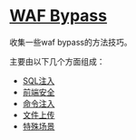 # [WAF Bypass](https://chybeta.gitbooks.io/waf-bypass/content/)



收集一些waf bypass的方法技巧。

主要由以下几个方面组成：

+ [SQL注入](https://chybeta.gitbooks.io/waf-bypass/content/sqlzhu-ru.html)
+ [前端安全](https://chybeta.gitbooks.io/waf-bypass/content/qian-duan-an-quan.html)
+ [命令注入](https://chybeta.gitbooks.io/waf-bypass/content/ming-ling-zhu-ru.html)
+ [文件上传](https://chybeta.gitbooks.io/waf-bypass/content/wen-jian-shang-chuan-lou-dong.html)
+ [特殊场景](https://chybeta.gitbooks.io/waf-bypass/content/te-shu-chang-jing.html)



